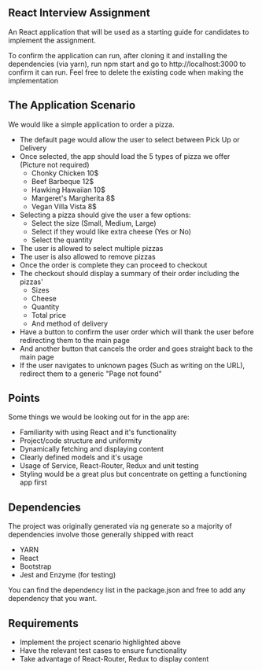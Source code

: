 ## React Interview Assignment

An React application that will be used as a starting guide for candidates to implement the assignment.

To confirm the application can run, after cloning it and installing the dependencies (via yarn), run npm start and go to http://localhost:3000 to confirm it can run. Feel free to delete the existing code when making the implementation

## The Application Scenario

We would like a simple application to order a pizza.

* The default page would allow the user to select between Pick Up or Delivery
* Once selected, the app should load the 5 types of pizza we offer (Picture not required)
  * Chonky Chicken 10$
  * Beef Barbeque 12$
  * Hawking Hawaiian 10$
  * Margeret's Margherita 8$
  * Vegan Villa Vista 8$
* Selecting a pizza should give the user a few options:
  * Select the size (Small, Medium, Large)
  * Select if they would like extra cheese (Yes or No)
  * Select the quantity
* The user is allowed to select multiple pizzas
* The user is also allowed to remove pizzas
* Once the order is complete they can proceed to checkout
* The checkout should display a summary of their order including the pizzas'
  * Sizes
  * Cheese
  * Quantity
  * Total price
  * And method of delivery
* Have a button to confirm the user order which will thank the user before redirecting them to the main page
* And another button that cancels the order and goes straight back to the main page
* If the user navigates to unknown pages (Such as writing on the URL), redirect them to a generic "Page not found"

## Points

Some things we would be looking out for in the app are:

* Familiarity with using React and it's functionality
* Project/code structure and uniformity
* Dynamically fetching and displaying content
* Clearly defined models and it's usage
* Usage of Service, React-Router, Redux and unit testing
* Styling would be a great plus but concentrate on getting a functioning app first

## Dependencies

The project was originally generated via ng generate so a majority of dependencies involve those generally shipped with react

* YARN
* React
* Bootstrap
* Jest and Enzyme (for testing)

You can find the dependency list in the package.json and free to add any dependency that you want.

## Requirements

* Implement the project scenario highlighted above
* Have the relevant test cases to ensure functionality
* Take advantage of React-Router, Redux  to display content
